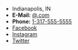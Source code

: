 * Indianapolis, IN
* **E-Mail:** [@.com](mailto:@.com)
* **Phone:** [1-317-555-5555](tel:1-317-555-5555)
* [Facebook](https://www.facebook.com)
* [Instagram](https://www.instagram.com)
* [Twitter](https://twitter.com)
